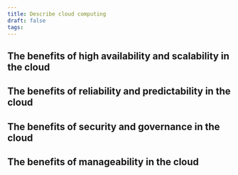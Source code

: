 ```yaml
---
title: Describe cloud computing
draft: false
tags:
---
```

## The benefits of high availability and scalability in the cloud

## The benefits of reliability and predictability in the cloud

## The benefits of security and governance in the cloud

## The benefits of manageability in the cloud

